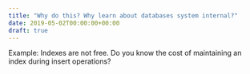 ```yaml
---
title: "Why do this? Why learn about databases system internal?"
date: 2019-05-02T00:00:00+00:00
draft: true
---
```



Example: Indexes are not free. Do you know the cost of maintaining an index during insert operations?